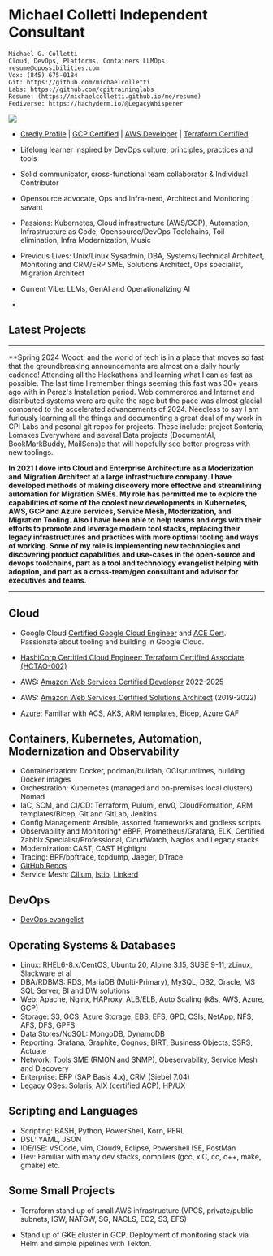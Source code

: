 # Michael Colletti Independent Consultant

```
Michael G. Colletti 
Cloud, DevOps, Platforms, Containers LLMOps  
resume@cpossibilities.com
Vox: (845) 675-0184
Git: https://github.com/michaelcolletti
Labs: https://github.com/cpitraininglabs
Resume: (https://michaelcolletti.github.io/me/resume)
Fediverse: https://hachyderm.io/@LegacyWhisperer
```
<a href="mailto:devnullid+githubcontact@gmail.com?subject=Service Query From Resume"><img src="https://img.shields.io/badge/gmail-%23DD0031.svg?&style=for-the-badge&logo=gmail&logoColor=white"/></a>

* [Credly Profile](https://www.credly.com/users/michael-colletti.a61eb176) | [GCP Certified](https://www.credly.com/badges/a528e159-4217-4873-9a27-c01ca955c5b2/public_url) | [AWS Developer](https://www.credly.com/badges/56e5f89c-0bc3-45f4-86c6-f0defdf0d2f1/public_url) | [Terraform Certified](https://www.credly.com/badges/2536a912-4668-47da-ab49-d1daf0840276/public_url)

* Lifelong learner inspired by DevOps culture, principles, practices and tools
* Solid communicator, cross-functional team collaborator & Individual Contributor
* Opensource advocate, Ops and Infra-nerd, Architect and Monitoring savant
* Passions: Kubernetes, Cloud infrastructure (AWS/GCP), Automation, Infrastructure as Code, Opensource/DevOps Toolchains, Toil elimination, Infra Modernization, Music
* Previous Lives: Unix/Linux Sysadmin, DBA, Systems/Technical Architect, Monitoring and CRM/ERP SME, Solutions Architect, Ops specialist, Migration Architect
* Current Vibe: LLMs, GenAI and Operationalizing AI
* 
## Latest Projects
___

**Spring 2024 Wooot! and the world of tech is in a place that moves so fast that the groundbreaking announcements are almost on a daily hourly cadence! Attending all the Hackathons and learning what I can as fast as possible. The last time I remember things seeming this fast was 30+ years ago with in Perez's Installation period. Web commererce and Internet and distributed systems were are quite the rage but the pace was almost glacial compared to the accelerated advancements of 2024. Needless to say I am furiously learning all the things and documenting a great deal of my work in CPI Labs and pesonal git repos for projects. These include: project Sonteria, Lomaxes Everywhere and several Data projects (DocumentAI, BookMarkBuddy, MailSens)e that will hopefully see better progress with new toolings. 

**In 2021 I dove into Cloud and Enterprise Architecture as a Moderization and Migration Architect at a large infrastructure company. I have developed methods of making discovery more effective and streamlining automation for Migration SMEs. My role has permitted me to explore the capabilities of some of the coolest new developments in Kubernetes, AWS, GCP and Azure services, Service Mesh, Moderization, and Migration Tooling. Also I have been able to help teams and orgs with their efforts to promote and leverage modern tool stacks, replacing their legacy infrastructures and practices with more optimal tooling and ways of working. Some of my role is implementing new technologies and discovering product capabilities and use-cases in the open-source and devops toolchains, part as a tool and technology evangelist helping with adoption, and part as a cross-team/geo consultant and advisor for executives and teams.**


___

## Cloud

* Google Cloud [Certified Google Cloud Engineer](https://api.accredible.com/v1/frontend/credential_website_embed_image/badge/86758246) and [ACE Cert](https://api.accredible.com/v1/frontend/credential_website_embed_image/certificate/86758246). Passionate about tooling and building in Google Cloud. 

* [HashiCorp Certified Cloud Engineer: Terraform Certified Associate (HCTAO-002)](https://www.credly.com/badges/2d5a75b0-b7c8-4682-9149-c2fe1e3c312f/public_url)
* AWS: [Amazon Web Services Certified Developer](https://www.credly.com/badges/56e5f89c-0bc3-45f4-86c6-f0defdf0d2f1/public_url) 2022-2025
* AWS: [Amazon Web Services Certified Solutions Architect](https://www.credly.com/badges/ad3acd8d-d45a-48f5-a754-40602a58c1e4/public_url) (2019-2022)
* [Azure](https://www.credly.com/badges/750f9656-f620-41e1-9a1b-a27dcfab7ebd/public_url): Familiar with ACS, AKS, ARM templates, Bicep, Azure CAF

## Containers, Kubernetes, Automation, Modernization and Observability

* Containerization:  Docker, podman/buildah, OCIs/runtimes, building Docker images
* Orchestration: Kubernetes (managed and on-premises local clusters) Nomad 
* IaC, SCM, and CI/CD: Terraform, Pulumi, env0, CloudFormation, ARM templates/Bicep, Git and GitLab, Jenkins
* Config Management: Ansible, assorted frameworks and godless scripts
* Observability and Monitoring* eBPF, Prometheus/Grafana, ELK, Certified Zabbix Specialist/Professional, CloudWatch, Nagios and Legacy stacks
* Modernization: CAST, CAST Highlight
* Tracing: BPF/bpftrace, tcpdump, Jaeger, DTrace
* [GitHub Repos](https://github.com/michaelcolletti)
* Service Mesh: [Cilium](https://cilium.io/), [Istio](https://istio.io/), [Linkerd](https://linkerd.io/)

## DevOps

* [DevOps evangelist](https://michaelcolletti.github.io/me/devops/)

## Operating Systems & Databases

* Linux: RHEL6-8.x/CentOS, Ubuntu 20, Alpine 3.15, SUSE 9-11, zLinux, Slackware et al
* DBA/RDBMS: RDS, MariaDB (Multi-Primary), MySQL, DB2, Oracle, MS SQL Server, BI and DW solutions
* Web: Apache, Nginx, HAProxy, ALB/ELB, Auto Scaling (k8s, AWS, Azure, GCP)
* Storage: S3, GCS, Azure Storage, EBS, EFS, GPD, CSIs, NetApp, NFS, AFS, DFS, GPFS
* Data Stores/NoSQL: MongoDB, DynamoDB
* Reporting: Grafana, Graphite, Cognos, BIRT, Business Objects, SSRS, Actuate
* Network: Tools SME (RMON and SNMP), Obeservability, Service Mesh and Discovery
* Enterprise: ERP (SAP Basis 4.x), CRM (Siebel 7.04)
* Legacy OSes: Solaris, AIX (certified ACP), HP/UX

## Scripting and Languages

* Scripting: BASH, Python, PowerShell, Korn, PERL
* DSL: YAML, JSON
* IDE/ISE: VSCode, vim, Cloud9, Eclipse, Powershell ISE, PostMan
* Dev: Familiar with many dev stacks, compilers (gcc, xlC, cc, c++, make, gmake) etc.

## Some Small Projects 

* Terraform stand up of small AWS infrastructure (VPCS, private/public subnets, IGW, NATGW, SG, NACLS, EC2, S3, EFS)

* Stand up of GKE cluster in GCP. Deployment of monitoring stack via Helm and simple pipelines with Tekton. 
